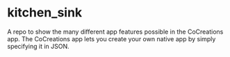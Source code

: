 # kitchen_sink
A repo to show the many different app features possible in the CoCreations app.  The CoCreations app lets you create your own native app by simply specifying it in JSON.
